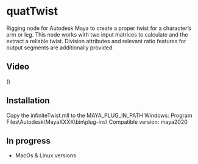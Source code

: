 # quatTwist
Rigging node for Autodesk Maya to create a proper twist for a character’s arm or leg.
This node works with two input matrices to calculate and the extract a reliable twist.
Division attributes and relevant ratio features for output segments are additionally provided.
 

## Video
() 

## Installation

Copy the infiniteTwist.mll to the MAYA_PLUG_IN_PATH
Windows: Program Files\Autodesk\MayaXXXX\bin\plug-ins\ 
Compatible version: maya2020 

## In progress

- MacOs & Linux versions

